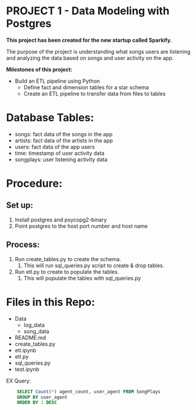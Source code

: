 # PROJECT 1 - Data Modeling with Postgres

**This project has been created for the new startup called Sparkify.**

The purpose of the project is understanding what songs users are listening and analyzing the data based on songs and user activity on the app.

**Milestones of this project:**
- Build an ETL pipeline using Python
    - Define fact and dimension tables for a star schema
    - Create an ETL pipeline to transfer data from files to tables
    
# Database Tables:
- songs: fact data of the songs in the app
- artists: fact data of the artists in the app
- users: fact data of the app users
- time: timestamp of user activity data
- songplays: user listening activity data


# Procedure:

## Set up:
1. Install postgres and psycopg2-binary
2. Point postgres to the host port number and host name

## Process:
1. Run create_tables.py to create the schema.
    1. This will run sql_queries.py script to create & drop tables.
2. Run etl.py to create to populate the tables.
    1. This will populate the tables with sql_queries.py


# Files in this Repo:
- Data
    - log_data
    - song_data
- README.md
- create_tables.py
- etl.ipynb
- etl.py
- sql_queries.py
- test.ipynb

 EX Query:
``` sql
    SELECT Count(*) agent_count, user_agent FROM SongPlays
    GROUP BY user_agent
    ORDER BY 1 DESC
    
```
